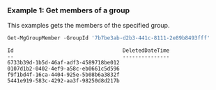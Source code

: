 ### Example 1: Get members of a group

This examples gets the members of the specified group.

```powershell
Get-MgGroupMember -GroupId '7b7be3ab-d2b3-441c-8111-2e89b8493fff'
```

```Output
Id                                   DeletedDateTime
--                                   ---------------
6733b39d-1b5d-46af-adf3-4589718be012
0107d1b2-0402-4ef9-a58c-eb0661c5d596
f9f1bd4f-16ca-4404-925e-5b08b6a3832f
5441e919-583c-4292-aa3f-98250d8d217b
```